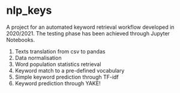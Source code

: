 # nlp_keys
A project for an automated keyword retrieval workflow developed in 2020/2021.
The testing phase has been achieved through Jupyter Notebooks.

1. Texts translation from csv to pandas
2. Data normalisation
3. Word population statistics retrieval
4. Keyword match to a pre-defined vocabulary
5. Simple keyword prediction through TF-idf
6. Keyword prediction through YAKE!
